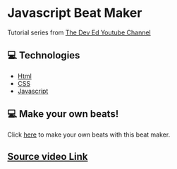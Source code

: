 # Javascript Beat Maker

Tutorial series from [The Dev Ed Youtube Channel](https://www.youtube.com/channel/UClb90NQQcskPUGDIXsQEz5Q)

## :computer: Technologies

- [Html](https://www.w3schools.com/html/)
- [CSS](https://www.w3schools.com/css/)
- [Javascript](https://www.w3schools.com/js/)

## :computer: Make your own beats!

Click [here](https://guibbers.github.io/js-beat-maker/) to make your own beats with this beat maker.

## [Source video Link](https://www.youtube.com/watch?v=2VJlzeEVL8A&ab_channel=DevEd)
